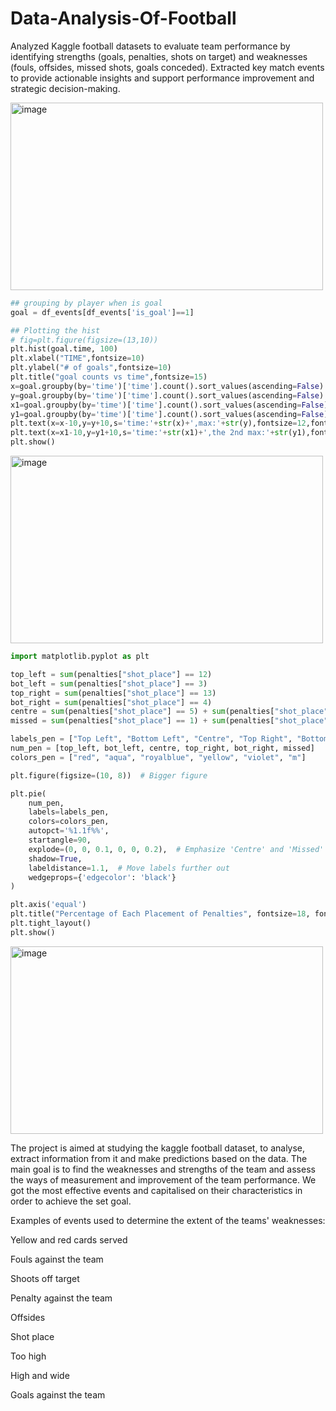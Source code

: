 # Data-Analysis-Of-Football
Analyzed Kaggle football datasets to evaluate team performance by identifying strengths (goals, penalties, shots on target) and weaknesses (fouls, offsides, missed shots, goals conceded). Extracted key match events to provide actionable insights and support performance improvement and strategic decision-making.

<img width="500" height="300" alt="image" src="https://github.com/user-attachments/assets/bca30c53-4884-4b6e-8f87-4024b4d72eb6" />

```Python
## grouping by player when is goal
goal = df_events[df_events['is_goal']==1]

## Plotting the hist
# fig=plt.figure(figsize=(13,10))
plt.hist(goal.time, 100)
plt.xlabel("TIME",fontsize=10)
plt.ylabel("# of goals",fontsize=10)
plt.title("goal counts vs time",fontsize=15)
x=goal.groupby(by='time')['time'].count().sort_values(ascending=False).index[0]
y=goal.groupby(by='time')['time'].count().sort_values(ascending=False).iloc[0]
x1=goal.groupby(by='time')['time'].count().sort_values(ascending=False).index[1]
y1=goal.groupby(by='time')['time'].count().sort_values(ascending=False).iloc[1]
plt.text(x=x-10,y=y+10,s='time:'+str(x)+',max:'+str(y),fontsize=12,fontdict={'color':'red'})
plt.text(x=x1-10,y=y1+10,s='time:'+str(x1)+',the 2nd max:'+str(y1),fontsize=12,fontdict={'color':'black'})
plt.show()
```
<img width="500" height="300" alt="image" src="https://github.com/user-attachments/assets/47833b98-dfb0-4784-ae6b-8cbd9475500a" />

```Python
import matplotlib.pyplot as plt

top_left = sum(penalties["shot_place"] == 12)
bot_left = sum(penalties["shot_place"] == 3)
top_right = sum(penalties["shot_place"] == 13)
bot_right = sum(penalties["shot_place"] == 4)
centre = sum(penalties["shot_place"] == 5) + sum(penalties["shot_place"] == 11)
missed = sum(penalties["shot_place"] == 1) + sum(penalties["shot_place"] == 6) + sum(penalties["shot_place"] == 7) + sum(penalties["shot_place"] == 8) + sum(penalties["shot_place"] == 9) + sum(penalties["shot_place"] == 10)

labels_pen = ["Top Left", "Bottom Left", "Centre", "Top Right", "Bottom Right", "Missed"]
num_pen = [top_left, bot_left, centre, top_right, bot_right, missed]
colors_pen = ["red", "aqua", "royalblue", "yellow", "violet", "m"]

plt.figure(figsize=(10, 8))  # Bigger figure

plt.pie(
    num_pen,
    labels=labels_pen,
    colors=colors_pen,
    autopct='%1.1f%%',
    startangle=90,
    explode=(0, 0, 0.1, 0, 0, 0.2),  # Emphasize 'Centre' and 'Missed'
    shadow=True,
    labeldistance=1.1,  # Move labels further out
    wedgeprops={'edgecolor': 'black'}
)

plt.axis('equal')
plt.title("Percentage of Each Placement of Penalties", fontsize=18, fontweight="bold")
plt.tight_layout()
plt.show()

```
<img width="500" height="300" alt="image" src="https://github.com/user-attachments/assets/ac9b0f0d-c971-48f7-9696-9ea5a9a74258" />


The project is aimed at studying the kaggle football dataset, to analyse, extract information from it and make predictions based on the data.
The main goal is to find the weaknesses and strengths of the team and assess the ways of measurement and improvement of the team performance.
We got the most effective events and capitalised on their characteristics in order to achieve the set goal.

Examples of events used to determine the extent of the teams' weaknesses:

Yellow and red cards served

Fouls against the team

Shoots off target

Penalty against the team

Offsides

Shot place

Too high

High and wide

Goals against the team

